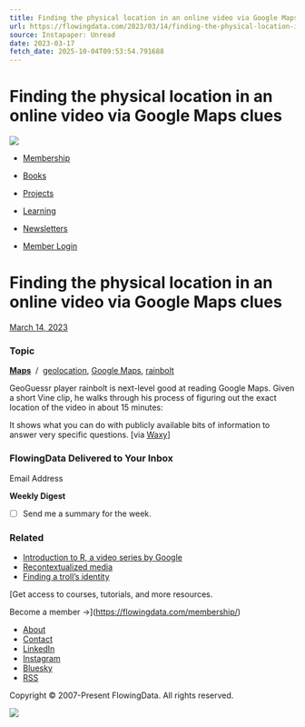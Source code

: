 ```yaml
---
title: Finding the physical location in an online video via Google Maps clues
url: https://flowingdata.com/2023/03/14/finding-the-physical-location-in-an-online-video-via-google-maps-clues/
source: Instapaper: Unread
date: 2023-03-17
fetch_date: 2025-10-04T09:53:54.791688
---
```


# Finding the physical location in an online video via Google Maps clues

[![](https://flowingdata.com/wp-content/themes/fd-modern-6-0/images/logo-v2d.png)](https://flowingdata.com/)

* [Membership](https://flowingdata.com/membership/)
* [Books](https://flowingdata.com/books/)
* [Projects](https://flowingdata.com/made-by-flowingdata/)
* [Learning](https://flowingdata.com/learning/)
* [Newsletters](https://flowingdata.com/newsletter/)

* [Member Login](https://flowingdata.com/?memberful_endpoint=auth)

# Finding the physical location in an online video via Google Maps clues

[March 14, 2023](https://flowingdata.com/2023/03/14/finding-the-physical-location-in-an-online-video-via-google-maps-clues/)

### Topic

**[Maps](https://flowingdata.com/category/visualization/mapping/)**  /  [geolocation](https://flowingdata.com/tag/geolocation/), [Google Maps](https://flowingdata.com/tag/google-maps/), [rainbolt](https://flowingdata.com/tag/rainbolt/)

GeoGuessr player rainbolt is next-level good at reading Google Maps. Given a short Vine clip, he walks through his process of figuring out the exact location of the video in about 15 minutes:

It shows what you can do with publicly available bits of information to answer very specific questions. [via [Waxy](https://waxy.org)]

### FlowingData Delivered to Your Inbox

Email Address

**Weekly Digest**

* [ ]  Send me a summary for the week.

### Related

* [Introduction to R, a video series by Google](https://flowingdata.com/2013/08/13/introduction-to-r-a-video-series-by-google/ "Introduction to R, a video series by Google")
* [Recontextualized media](https://flowingdata.com/2022/03/03/recontextualized-media/ "Recontextualized media")
* [Finding a troll’s identity](https://flowingdata.com/2023/08/07/finding-a-trolls-identity/ "Finding a troll’s identity")

[Get access to courses, tutorials, and more resources.

Become a member →](https://flowingdata.com/membership/)

* [About](https://flowingdata.com/about)
* [Contact](https://flowingdata.com/contact)
* [LinkedIn](https://www.linkedin.com/company/flowingdata)
* [Instagram](https://www.instagram.com/flowingdata/)
* [Bluesky](https://bsky.app/profile/flowingdata.com)
* [RSS](https://flowingdata.com/feed)

Copyright © 2007-Present FlowingData. All rights reserved.

[![](https://flowingdata.com/wp-content/themes/fd-modern-6-0/images/logo-lone-v2d.png)](https://flowingdata.com)
